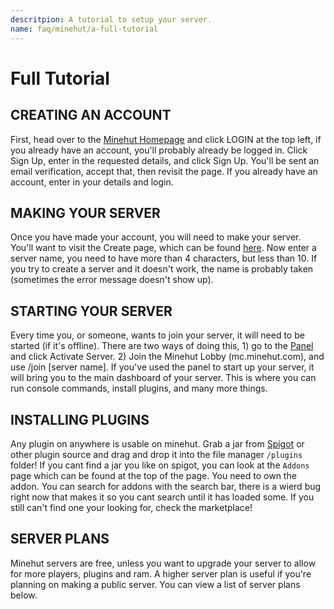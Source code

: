 ```yaml
---
descritpion: A tutorial to setup your server.
name: faq/minehut/a-full-tutorial
---
```


# Full Tutorial

## CREATING AN ACCOUNT

First, head over to the [Minehut Homepage](https://minehut.com/) and click LOGIN at the top left, if you already have an account, you'll probably already be logged in. Click Sign Up, enter in the requested details, and click Sign Up. You'll be sent an email verification, accept that, then revisit the page. If you already have an account, enter in your details and login.

## MAKING YOUR SERVER

Once you have made your account, you will need to make your server. You'll want to visit the Create page, which can be found [here](https://minehut.com/dashboard/create). Now enter a server name, you need to have more than 4 characters, but less than 10. If you try to create a server and it doesn't work, the name is probably taken \(sometimes the error message doesn't show up\).

## STARTING YOUR SERVER

Every time you, or someone, wants to join your server, it will need to be started \(if it's offline\). There are two ways of doing this, 1\) go to the [Panel](https://minehut.com/dashboard) and click Activate Server. 2\) Join the Minehut Lobby \(mc.minehut.com\), and use /join \[server name\]. If you've used the panel to start up your server, it will bring you to the main dashboard of your server. This is where you can run console commands, install plugins, and many more things.

## INSTALLING PLUGINS

Any plugin on anywhere is usable on minehut. Grab a jar from [Spigot](https://spigotmc.org) or other plugin source and drag and drop it into the file manager `/plugins` folder! If you cant find a jar you like on spigot, you can look at the `Addons` page which can be found at the top of the page. You need to own the addon. You can search for addons with the search bar, there is a wierd bug right now that makes it so you cant search until it has loaded some. If you 
still can't find one your looking for, check the marketplace!

## SERVER PLANS

Minehut servers are free, unless you want to upgrade your server to allow for more players, plugins and ram. A higher server plan is useful if you're planning on making a public server. You can view a list of server plans below.

